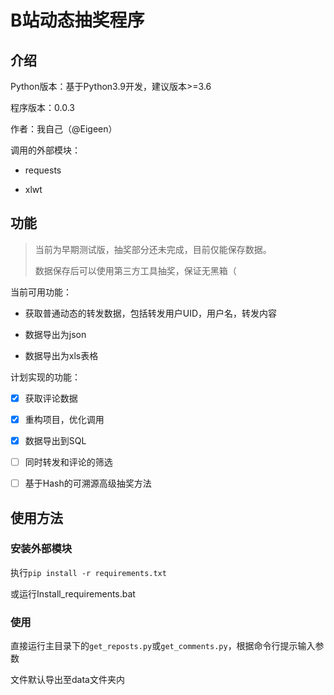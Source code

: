 # B站动态抽奖程序

## 介绍

Python版本：基于Python3.9开发，建议版本>=3.6

程序版本：0.0.3

作者：我自己（@Eigeen）

调用的外部模块：

- requests

- xlwt

## 功能

> 当前为早期测试版，抽奖部分还未完成，目前仅能保存数据。
>
> 数据保存后可以使用第三方工具抽奖，保证无黑箱（



当前可用功能：

- 获取普通动态的转发数据，包括转发用户UID，用户名，转发内容

- 数据导出为json

- 数据导出为xls表格

计划实现的功能：

- [x] 获取评论数据
- [x] 重构项目，优化调用
- [x] 数据导出到SQL
- [ ] 同时转发和评论的筛选
- [ ] 基于Hash的可溯源高级抽奖方法



## 使用方法

### 安装外部模块

执行`pip install -r requirements.txt`

或运行Install_requirements.bat

### 使用

直接运行主目录下的`get_reposts.py`或`get_comments.py`，根据命令行提示输入参数

文件默认导出至data文件夹内


